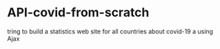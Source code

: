 # API-covid-from-scratch
tring to build a statistics web site for all countries about covid-19  a using Ajax 
